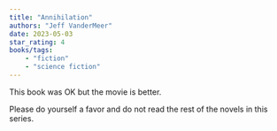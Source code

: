 ```yaml
---
title: "Annihilation"
authors: "Jeff VanderMeer"
date: 2023-05-03
star_rating: 4
books/tags:
    - "fiction"
    - "science fiction"
---
```


This book was OK but the movie is better.

Please do yourself a favor and do not read the rest of the novels in this series.

<!--more-->